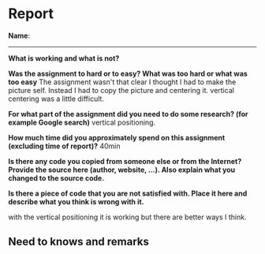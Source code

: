 # Report

**Name**: <!-- TODO: fill in your full name here, firstname and lastname -->

---

<!-- Fill out all the questions below by replacing the TODO comments. Do not remove the other markdown. Make sure to answer EACH question. -->

**What is working and what is not?**

<!-- TODO: Fill out this question -->

**Was the assignment to hard or to easy? What was too hard or what was too easy**
The assignment wasn't that clear I thought I had to make the picture self. Instead I had to copy the picture and centering it.
vertical centering was a little difficult.

<!-- TODO: Fill out this question -->

**For what part of the assignment did you need to do some research? (for example Google search)**
vertical positioning.

<!-- TODO: Fill out this question -->

**How much time did you approximately spend on this assignment (excluding time of report)?**
40min

<!-- TODO: Fill out this question -->

**Is there any code you copied from someone else or from the Internet? Provide the source here (author, website, ...). Also explain what you changed to the source code.**

<!-- TODO: Fill out this question -->

**Is there a piece of code that you are not satisfied with. Place it here and describe what you think is wrong with it.**

<!-- TODO: Fill out this question -->
with the vertical positioning it is working but there are better ways I think.

## Need to knows and remarks

<!--
Here you should place extra remarks that the teacher needs to know to get the solution working. For example if one needs to change some configuration file or install some extra libraries or whatever. There is also room for extra remarks you would like to make that you were not able to fit inside one of the sections above.
-->